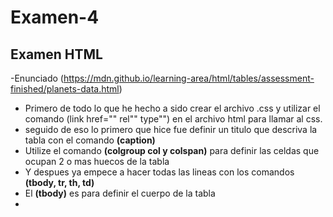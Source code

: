 # Examen-4
## Examen HTML
-Enunciado 
(https://mdn.github.io/learning-area/html/tables/assessment-finished/planets-data.html)
- Primero de todo lo que he hecho a sido crear el archivo .css y utilizar el comando (link href="" rel"" type"") en el archivo html para llamar al css. <br>
- seguido de eso lo primero que hice fue definir un titulo que descriva la tabla con el comando **(caption)** <br>
- Utilize el comando **(colgroup col y colspan)** para definir las celdas que ocupan 2 o mas huecos de la tabla <br>
- Y despues ya empece a hacer todas las lineas con los comandos **(tbody, tr, th, td)** <br>
- El **(tbody)** es para definir el cuerpo de la tabla <br>
- 
